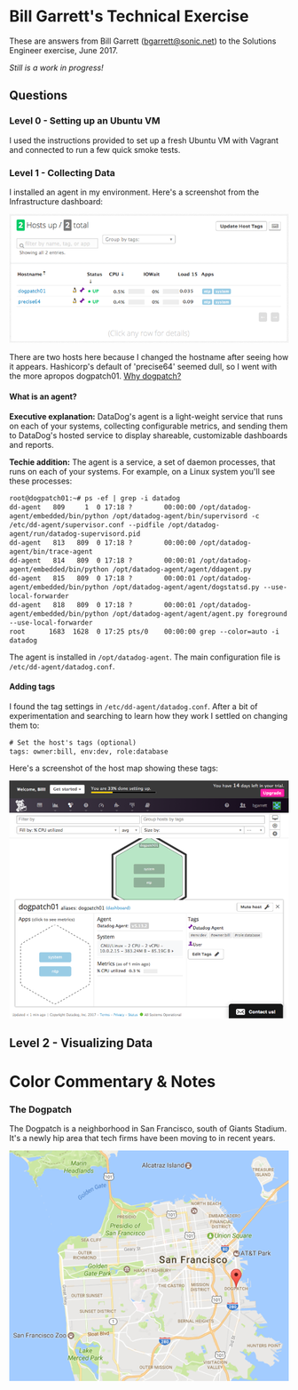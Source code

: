# Bill Garrett's Technical Exercise

These are answers from Bill Garrett (bgarrett@sonic.net) to the Solutions Engineer exercise, June 2017.

*Still is a work in progress!*

## Questions

### Level 0 - Setting up an Ubuntu VM
I used the instructions provided to set up a fresh Ubuntu VM with Vagrant and connected to run a few quick smoke tests.

### Level 1 - Collecting Data

I installed an agent in my environment. Here's a screenshot from the Infrastructure dashboard:

![Agents appear on dashboard](./screenshots/01-InstalledAgent.png)

There are two hosts here because I changed the hostname after seeing how it appears. Hashicorp's default of 'precise64' seemed dull, so I went with the more apropos dogpatch01. [Why dogpatch?](#the-dogpatch)

#### What is an agent?

**Executive explanation:** DataDog's agent is a light-weight service
that runs on each of your systems, collecting configurable metrics,
and sending them to DataDog's hosted service to display shareable,
customizable dashboards and reports.

**Techie addition:** The agent is a service, a set of daemon processes, that runs on each of your systems. For example, on a Linux system you'll see these processes:
```
root@dogpatch01:~# ps -ef | grep -i datadog
dd-agent   809     1  0 17:18 ?        00:00:00 /opt/datadog-agent/embedded/bin/python /opt/datadog-agent/bin/supervisord -c /etc/dd-agent/supervisor.conf --pidfile /opt/datadog-agent/run/datadog-supervisord.pid
dd-agent   813   809  0 17:18 ?        00:00:00 /opt/datadog-agent/bin/trace-agent
dd-agent   814   809  0 17:18 ?        00:00:01 /opt/datadog-agent/embedded/bin/python /opt/datadog-agent/agent/ddagent.py
dd-agent   815   809  0 17:18 ?        00:00:01 /opt/datadog-agent/embedded/bin/python /opt/datadog-agent/agent/dogstatsd.py --use-local-forwarder
dd-agent   818   809  0 17:18 ?        00:00:01 /opt/datadog-agent/embedded/bin/python /opt/datadog-agent/agent/agent.py foreground --use-local-forwarder
root      1683  1628  0 17:25 pts/0    00:00:00 grep --color=auto -i datadog
```
The agent is installed in `/opt/datadog-agent`.
The main configuration file is `/etc/dd-agent/datadog.conf`.

#### Adding tags

I found the tag settings in `/etc/dd-agent/datadog.conf`. After a bit of experimentation and searching to learn how they work I settled on changing them to:
```
# Set the host's tags (optional)                                                                
tags: owner:bill, env:dev, role:database
```

Here's a screenshot of the host map showing these tags:

![Host map showing tags](./screenshots/03-HostMapShowingTags.png)

## Level 2 - Visualizing Data

# Color Commentary & Notes

### The Dogpatch
The Dogpatch is a neighborhood in San Francisco, south of Giants Stadium. It's a newly hip area that tech firms have been moving to in recent years.

![The Dogpatch](./screenshots/a1-TheDogpatch.png)
